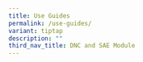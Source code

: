 ```yaml
---
title: Use Guides
permalink: /use-guides/
variant: tiptap
description: ""
third_nav_title: DNC and SAE Module
---
```

